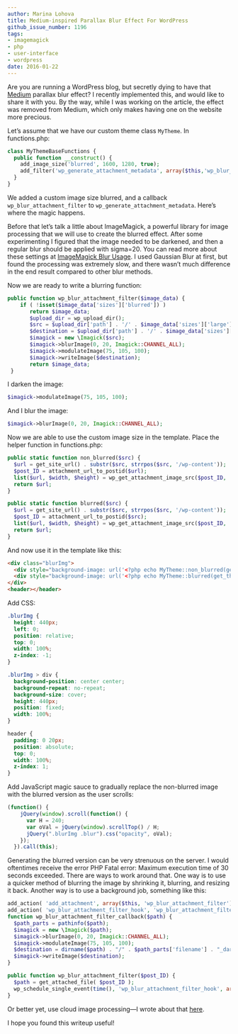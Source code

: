 ```yaml
---
author: Marina Lohova
title: Medium-inspired Parallax Blur Effect For WordPress
github_issue_number: 1196
tags:
- imagemagick
- php
- user-interface
- wordpress
date: 2016-01-22
---
```


Are you are running a WordPress blog, but secretly dying to have that [Medium](https://medium.com/) parallax blur effect? I recently implemented this, and would like to share it with you. By the way, while I was working on the article, the effect was removed from Medium, which only makes having one on the website more precious.

Let’s assume that we have our custom theme class `MyTheme`. In functions.php:

```php
class MyThemeBaseFunctions {
  public function __construct() {
    add_image_size('blurred', 1600, 1280, true);
    add_filter('wp_generate_attachment_metadata', array($this,'wp_blur_attachment_filter'));
  }
}
```

We added a custom image size blurred, and a callback `wp_blur_attachment_filter` to `wp_generate_attachment_metadata`. Here’s where the magic happens.

Before that let’s talk a little about ImageMagick, a powerful library for image processing that we will use to create the blurred effect. After some experimenting I figured that the image needed to be darkened, and then a regular blur should be applied with sigma=20. You can read more about these settings at [ImageMagick Blur Usage](http://www.imagemagick.org/Usage/blur/#blur). I used Gaussian Blur at first, but found the processing was extremely slow, and there wasn’t much difference in the end result compared to other blur methods.

Now we are ready to write a blurring function:

```php
public function wp_blur_attachment_filter($image_data) {
    if ( !isset($image_data['sizes']['blurred']) )
       return $image_data;
       $upload_dir = wp_upload_dir();
       $src = $upload_dir['path'] . '/' . $image_data['sizes']['large']['file'];
       $destination = $upload_dir['path'] . '/' . $image_data['sizes']['blurred']['file'];
       $imagick = new \Imagick($src);
       $imagick->blurImage(0, 20, Imagick::CHANNEL_ALL);
       $imagick->modulateImage(75, 105, 100);
       $imagick->writeImage($destination);
       return $image_data;
 }
```

I darken the image:

```php
$imagick->modulateImage(75, 105, 100);
```

And I blur the image:

```php
$imagick->blurImage(0, 20, Imagick::CHANNEL_ALL);
```

Now we are able to use the custom image size in the template. Place the helper function in functions.php:

```php
public static function non_blurred($src) {
  $url = get_site_url() . substr($src, strrpos($src, '/wp-content'));
  $post_ID = attachment_url_to_postid($url);
  list($url, $width, $height) = wp_get_attachment_image_src($post_ID, 'large');
  return $url;
}

public static function blurred($src) {
  $url = get_site_url() . substr($src, strrpos($src, '/wp-content'));
  $post_ID = attachment_url_to_postid($src);
  list($url, $width, $height) = wp_get_attachment_image_src($post_ID, 'blurred');
  return $url;
}
```

And now use it in the template like this:

```html
<div class="blurImg">
  <div style="background-image: url('<?php echo MyTheme::non_blurred(get_theme_mod( 'header' )); ?>')"></div>
  <div style="background-image: url('<?php echo MyTheme::blurred(get_theme_mod('header')); ?>'); opacity: 0;" class="blur"></div>
</div>
<header></header>
```

Add CSS:

```css
.blurImg {
  height: 440px;
  left: 0;
  position: relative;
  top: 0;
  width: 100%;
  z-index: -1;
}

.blurImg > div {
  background-position: center center;
  background-repeat: no-repeat;
  background-size: cover;
  height: 440px;
  position: fixed;
  width: 100%;
}

header {
  padding: 0 20px;
  position: absolute;
  top: 0;
  width: 100%;
  z-index: 1;
}
```

Add JavaScript magic sauce to gradually replace the non-blurred image with the blurred version as the user scrolls:

```javascript
(function() {
    jQuery(window).scroll(function() {
      var H = 240;
      var oVal = jQuery(window).scrollTop() / H;
      jQuery(".blurImg .blur").css("opacity", oVal);
    });
  }).call(this);
```

Generating the blurred version can be very strenuous on the server. I would oftentimes receive the error PHP Fatal error:  Maximum execution time of 30 seconds exceeded. There are ways to work around that. One way is to use a quicker method of blurring the image by shrinking it, blurring, and resizing it back. Another way is to use a background job, something like this:

```php
add_action( 'add_attachment', array($this, 'wp_blur_attachment_filter') );
add_action( 'wp_blur_attachment_filter_hook', 'wp_blur_attachment_filter_callback');
function wp_blur_attachment_filter_callback($path) {
  $path_parts = pathinfo($path);
  $imagick = new \Imagick($path);
  $imagick->blurImage(0, 20, Imagick::CHANNEL_ALL);
  $imagick->modulateImage(75, 105, 100);
  $destination = dirname($path) . "/" . $path_parts['filename'] . "_darken_blur." . $path_parts['extension'];
  $imagick->writeImage($destination);
}

public function wp_blur_attachment_filter($post_ID) {
  $path = get_attached_file( $post_ID );
  wp_schedule_single_event(time(), 'wp_blur_attachment_filter_hook', array($path));
}
```

Or better yet, use cloud image processing—​I wrote about that [here](/blog/2015/12/image-processing-in-cloud-with-blitline/).

I hope you found this writeup useful!
